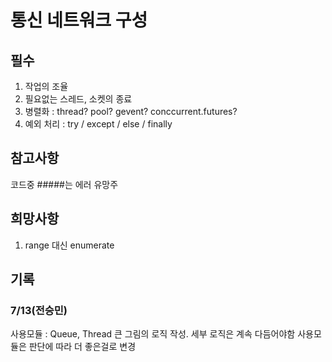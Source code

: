 통신 네트워크 구성
===
필수
---
1. 작업의 조율
2. 필요없는 스레드, 소켓의 종료
3. 병렬화 : thread? pool? gevent? conccurrent.futures?
4. 예외 처리 : try / except / else / finally

참고사항
---
코드중 #####는 에러 유망주

희망사항
---
1. range 대신 enumerate



기록
---
### 7/13(전승민)
사용모듈 : Queue, Thread
큰 그림의 로직 작성. 세부 로직은 계속 다듬어야함
사용모듈은 판단에 따라 더 좋은걸로 변경
